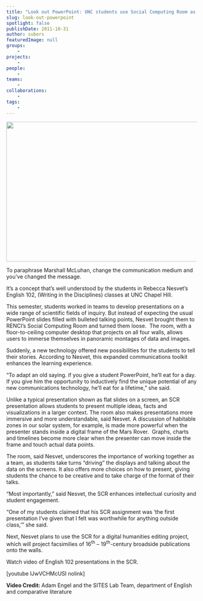 ```yaml
---
title: "Look out PowerPoint: UNC students use Social Computing Room as a presentation tool"
slug: look-out-powerpoint
spotlight: false
publishDate: 2011-10-31
author: subers
featuredImage: null
groups:
    - 
projects:
    - 
people:
    - 
teams: 
    - 
collaborations:
    - 
tags:
    - 
---
```


<!-- tags: ["English 102","Rebecca Nesvet","Social Computing Room"]-->

<a href="https://www.renci.org/wp-content/uploads/2011/10/ppt-alt.jpg"><img class="size-large wp-image-8469 alignnone" title="ppt-alt" src="https://www.renci.org/wp-content/uploads/2011/10/ppt-alt-630x370.jpg" alt="" width="630" height="370" /></a>

To paraphrase Marshall McLuhan, change the communication medium and you’ve changed the message.

It’s a concept that’s well understood by the students in Rebecca Nesvet’s English 102, (Writing in the Disciplines) classes at UNC Chapel Hill.

This semester, students worked in teams to develop presentations on a wide range of scientific fields of inquiry. But instead of expecting the usual PowerPoint slides filled with bulleted talking points, Nesvet brought them to RENCI’s Social Computing Room and turned them loose.  The room, with a floor-to-ceiling computer desktop that projects on all four walls, allows users to immerse themselves in panoramic montages of data and images. <!--more-->

Suddenly, a new technology offered new possibilities for the students to tell their stories. According to Nesvet, this expanded communications toolkit enhances the learning experience.

“To adapt an old saying. if you give a student PowerPoint, he’ll eat for a day. If you give him the opportunity to inductively find the unique potential of any new communications technology, he’ll eat for a lifetime,” she said.

Unlike a typical presentation shown as flat slides on a screen, an SCR presentation allows students to present multiple ideas, facts and visualizations in a larger context. The room also makes presentations more immersive and more understandable, said Nesvet. A discussion of habitable zones in our solar system, for example, is made more powerful when the presenter stands inside a digital frame of the Mars Rover.  Graphs, charts and timelines become more clear when the presenter can move inside the frame and touch actual data points.

The room, said Nesvet, underscores the importance of working together as a team, as students take turns “driving” the displays and talking about the data on the screens. It also offers more choices on how to present, giving students the chance to be creative and to take charge of the format of their talks.

“Most importantly,” said Nesvet, the SCR enhances intellectual curiosity and student engagement.

“One of my students claimed that his SCR assignment was ‘the first presentation I’ve given that I felt was worthwhile for anything outside class,’” she said.

Next, Nesvet plans to use the SCR for a digital humanities editing project, which will project facsimilies of 16<sup>th</sup> – 19<sup>th</sup>-century broadside publications onto the walls.

Watch video of English 102 presentations in the SCR.

[youtube lJwVCHMcUSI nolink]

<strong>Video Credit: </strong>Adam Engel and the SITES Lab Team, department of English and comparative literature
